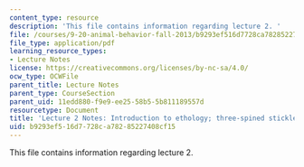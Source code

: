 ```yaml
---
content_type: resource
description: 'This file contains information regarding lecture 2. '
file: /courses/9-20-animal-behavior-fall-2013/b9293ef516d7728ca78285227408cf15_MIT9_20F13_Lec2.pdf
file_type: application/pdf
learning_resource_types:
- Lecture Notes
license: https://creativecommons.org/licenses/by-nc-sa/4.0/
ocw_type: OCWFile
parent_title: Lecture Notes
parent_type: CourseSection
parent_uid: 11edd880-f9e9-ee25-58b5-5b811189557d
resourcetype: Document
title: 'Lecture 2 Notes: Introduction to ethology; three-spined stickleback fish'
uid: b9293ef5-16d7-728c-a782-85227408cf15
---
```

This file contains information regarding lecture 2. 